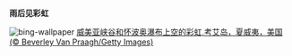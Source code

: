 
**雨后见彩虹**

![bing-wallpaper](https://www.bing.com/th?id=OHR.WaimeaRainbow_ZH-CN1127225170_1920x1080.jpg)
[威美亚峡谷和怀波奥瀑布上空的彩虹,考艾岛，夏威夷，美国 (© Beverley Van Praagh/Getty Images)](https://www.bing.com/search?q=%E5%A8%81%E7%BE%8E%E4%BA%9A%E5%B3%A1%E8%B0%B7&amp;form=hpcapt&amp;mkt=zh-cn)
  